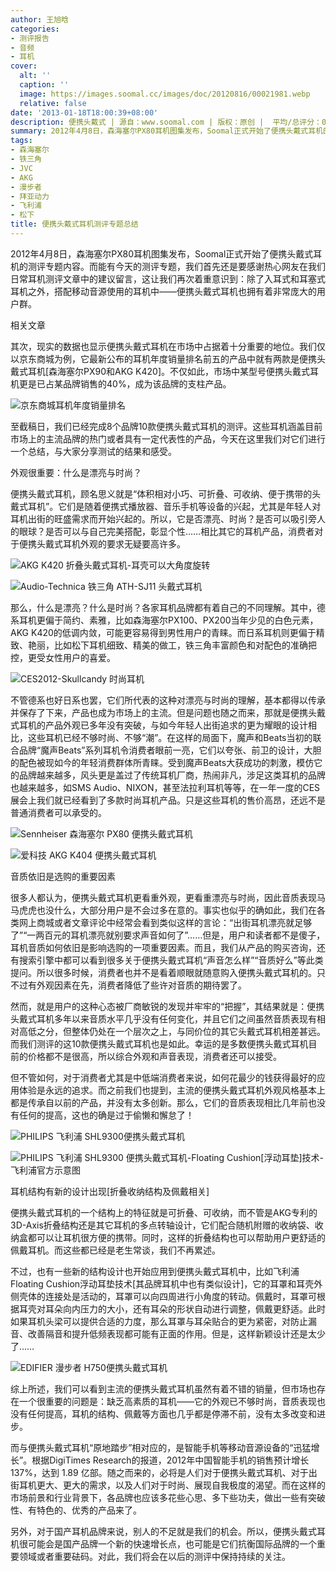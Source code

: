 ```yaml
---
author: 王旭晗
categories:
- 测评报告
- 音频
- 耳机
cover:
  alt: ''
  caption: ''
  image: https://images.soomal.cc/images/doc/20120816/00021981.webp
  relative: false
date: '2013-01-18T18:00:39+08:00'
description: 便携头戴式 | 源自：www.soomal.com | 版权：原创 |  平均/总评分：08.50/238
summary: 2012年4月8日，森海塞尔PX80耳机图集发布，Soomal正式开始了便携头戴式耳机的测评专题内容。至截稿日，我们已经完成8个品牌10款便携头戴式耳机的测评。这些耳机涵盖目前市场上的主流品牌的热门或者具有一定代表性的产品，今天在这里我们对它们进行一个总结，与大家分享测试的结果和感受。
tags:
- 森海塞尔
- 铁三角
- JVC
- AKG
- 漫步者
- 拜亚动力
- 飞利浦
- 松下
title: 便携头戴式耳机测评专题总结
---
```


2012年4月8日，森海塞尔PX80耳机图集发布，Soomal正式开始了便携头戴式耳机的测评专题内容。而能有今天的测评专题，我们首先还是要感谢热心网友在我们日常耳机测评文章中的建议留言，这让我们再次着重意识到：除了入耳式和耳塞式耳机之外，搭配移动音源使用的耳机中――便携头戴式耳机也拥有着非常庞大的用户群。



相关文章



其次，现实的数据也显示便携头戴式耳机在市场中占据着十分重要的地位。我们仅以京东商城为例，它最新公布的耳机年度销量排名前五的产品中就有两款是便携头戴式耳机[森海塞尔PX90和AKG K420]。不仅如此，市场中某型号便携头戴式耳机更是已占某品牌销售的40%，成为该品牌的支柱产品。



![京东商城耳机年度销量排名](https://images.soomal.cc/images/doc/20130118/00026783.webp)



至截稿日，我们已经完成8个品牌10款便携头戴式耳机的测评。这些耳机涵盖目前市场上的主流品牌的热门或者具有一定代表性的产品，今天在这里我们对它们进行一个总结，与大家分享测试的结果和感受。



外观很重要：什么是漂亮与时尚？



便携头戴式耳机，顾名思义就是“体积相对小巧、可折叠、可收纳、便于携带的头戴式耳机”。它们是随着便携式播放器、音乐手机等设备的兴起，尤其是年轻人对耳机出街的旺盛需求而开始兴起的。所以，它是否漂亮、时尚？是否可以吸引旁人的眼球？是否可以与自己完美搭配，彰显个性……相比其它的耳机产品，消费者对于便携头戴式耳机外观的要求无疑要高许多。



![AKG K420 折叠头戴式耳机-耳壳可以大角度旋转](https://images.soomal.cc/images/doc/20100530/00005669.webp)



![Audio-Technica 铁三角 ATH-SJ11 头戴式耳机](https://images.soomal.cc/images/doc/20120917/00022929.webp)



那么，什么是漂亮？什么是时尚？各家耳机品牌都有着自己的不同理解。其中，德系耳机更偏于简约、素雅，比如森海塞尔PX100、PX200当年少见的白色元素，AKG K420的低调内敛，可能更容易得到男性用户的青睐。而日系耳机则更偏于精致、艳丽，比如松下耳机细致、精美的做工，铁三角丰富颜色和对配色的准确把控，更受女性用户的喜爱。



![CES2012-Skullcandy 时尚耳机](https://images.soomal.cc/images/doc/20120112/00016129.webp)



不管德系也好日系也罢，它们所代表的这种对漂亮与时尚的理解，基本都得以传承并保存了下来，产品也成为市场上的主流。但是问题也随之而来，那就是便携头戴式耳机的产品外观已多年没有突破，与如今年轻人出街追求的更为耀眼的设计相比，这些耳机已经不够时尚、不够“潮”。在这样的局面下，魔声和Beats当初的联合品牌“魔声Beats”系列耳机令消费者眼前一亮，它们以夸张、前卫的设计，大胆的配色被现如今的年轻消费群体所青睐。受到魔声Beats大获成功的刺激，模仿它的品牌越来越多，风头更是盖过了传统耳机厂商，热闹非凡，涉足这类耳机的品牌也越来越多，如SMS Audio、NIXON，甚至法拉利耳机等等，在一年一度的CES展会上我们就已经看到了多款时尚耳机产品。只是这些耳机的售价高昂，还远不是普通消费者可以承受的。



![Sennheiser 森海塞尔 PX80 便携头戴式耳机](https://images.soomal.cc/images/doc/20120408/00018611.webp)



![爱科技 AKG K404 便携头戴式耳机](https://images.soomal.cc/images/doc/20120717/00021245.webp)



音质依旧是选购的重要因素



很多人都认为，便携头戴式耳机更看重外观，更看重漂亮与时尚，因此音质表现马马虎虎也没什么，大部分用户是不会过多在意的。事实也似乎的确如此，我们在各类网上商城或者文章评论中经常会看到类似这样的言论：“出街耳机漂亮就足够了”“一两百元的耳机漂亮就别要求声音如何了”……但是，用户和读者都不是傻子，耳机音质如何依旧是影响选购的一项重要因素。而且，我们从产品的购买咨询，还有搜索引擎中都可以看到很多关于便携头戴式耳机“声音怎么样”“音质好么”等此类提问。所以很多时候，消费者也并不是看着顺眼就随意购入便携头戴式耳机的。只不过有外观因素在先，消费者降低了些许对音质的期待罢了。



然而，就是用户的这种心态被厂商敏锐的发现并牢牢的“把握”，其结果就是：便携头戴式耳机多年以来音质水平几乎没有任何变化，并且它们之间虽然音质表现有相对高低之分，但整体仍处在一个层次之上，与同价位的其它头戴式耳机相差甚远。而我们测评的这10款便携头戴式耳机也是如此。幸运的是多数便携头戴式耳机目前的价格都不是很高，所以综合外观和声音表现，消费者还可以接受。



但不管如何，对于消费者尤其是中低端消费者来说，如何花最少的钱获得最好的应用体验是永远的追求。而之前我们也提到，主流的便携头戴式耳机外观风格基本上都是传承自以前的产品，并没有太多创新。那么，它们的音质表现相比几年前也没有任何的提高，这也的确是过于偷懒和懈怠了！



![PHILIPS 飞利浦 SHL9300便携头戴式耳机](https://images.soomal.cc/images/doc/20121112/00024442.webp)



![PHILIPS 飞利浦 SHL9300 便携头戴式耳机-Floating Cushion[浮动耳垫]技术-飞利浦官方示意图](https://images.soomal.cc/images/doc/20121223/00025926.webp)



耳机结构有新的设计出现[折叠收纳结构及佩戴相关]



便携头戴式耳机的一个结构上的特征就是可折叠、可收纳，而不管是AKG专利的3D-Axis折叠结构还是其它耳机的多点转轴设计，它们配合随机附赠的收纳袋、收纳盒都可以让耳机很方便的携带。同时，这样的折叠结构也可以帮助用户更舒适的佩戴耳机。而这些都已经是老生常谈，我们不再累述。



不过，也有一些新的结构设计也开始应用到便携头戴式耳机中，比如飞利浦Floating Cushion浮动耳垫技术[其品牌耳机中也有类似设计]，它的耳罩和耳壳外侧壳体的连接处是活动的，耳罩可以向四周进行小角度的转动。佩戴时，耳罩可根据耳壳对耳朵向内压力的大小，还有耳朵的形状自动进行调整，佩戴更舒适。此时如果耳机头梁可以提供合适的力度，那么耳罩与耳朵贴合的更为紧密，对防止漏音、改善隔音和提升低频表现都可能有正面的作用。但是，这样新颖设计还是太少了……



![EDIFIER 漫步者 H750便携头戴式耳机](https://images.soomal.cc/images/doc/20121107/00024320.webp)



综上所述，我们可以看到主流的便携头戴式耳机虽然有着不错的销量，但市场也存在一个很重要的问题是：缺乏高素质的耳机――它的外观已不够时尚，音质表现也没有任何提高，耳机的结构、佩戴等方面也几乎都是停滞不前，没有太多改变和进步。



而与便携头戴式耳机“原地踏步”相对应的，是智能手机等移动音源设备的“迅猛增长”。根据DigiTimes Research的报道，2012年中国智能手机的销售预计增长137%，达到 1.89 亿部。随之而来的，必将是人们对于便携头戴式耳机、对于出街耳机更大、更大的需求，以及人们对于时尚、展现自我极度的渴望。而在这样的市场前景和行业背景下，各品牌也应该多花些心思、多下些功夫，做出一些有突破性、有特色的、优秀的产品来了。



另外，对于国产耳机品牌来说，别人的不足就是我们的机会。所以，便携头戴式耳机很可能会是国产品牌一个新的快速增长点，也可能是它们抗衡国际品牌的一个重要领域或者重要砝码。对此，我们将会在以后的测评中保持持续的关注。